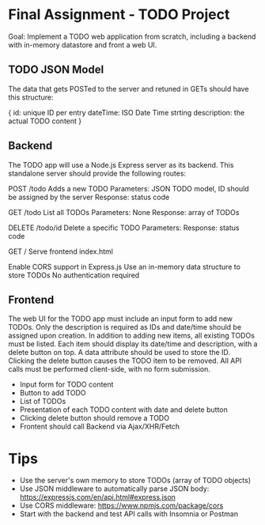 # Final Assignment - TODO Project
Goal: Implement a TODO web application from scratch, including a backend with in-memory datastore and front a web UI.

## TODO JSON Model
The data that gets POSTed to the server and retuned in GETs should have this structure:

{
	id: unique ID per entry
	dateTime: ISO Date Time strting
	description: the actual TODO content
}

## Backend
The TODO app will use a Node.js Express server as its backend. This standalone server should provide the following routes:

POST /todo
Adds a new TODO
Parameters: JSON TODO model, ID should be assigned by the server
Response: status code

GET /todo
List all TODOs
Parameters: None
Response: array of TODOs

DELETE /todo/id
Delete a specific TODO
Parameters:
Response: status code

GET /
Serve frontend index.html

Enable CORS support in Express.js
Use an in-memory data structure to store TODOs
No authentication required

## Frontend
The web UI for the TODO app must include an input form to add new TODOs. Only the description is required as IDs and date/time should be assigned upon creation.
In addition to adding new items, all existing TODOs must be listed. Each item should display its date/time and description, with a delete button on top. A data attribute should be used to store the ID. Clicking the delete button causes the TODO item to be removed. All API calls must be performed client-side, with no form submission.

- Input form for TODO content
- Button to add TODO
- List of TODOs
- Presentation of each TODO content with date and delete button
- Clicking delete button should remove a TODO
- Frontent should call Backend via Ajax/XHR/Fetch

# Tips
- Use the server's own memory to store TODOs (array of TODO objects)
- Use JSON middleware to automatically parse JSON body: https://expressjs.com/en/api.html#express.json
- Use CORS middleware: https://www.npmjs.com/package/cors
- Start with the backend and test API calls with Insomnia or Postman